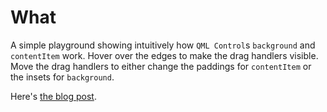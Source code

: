 What
====

A simple playground showing intuitively how `QML Control`s `background` and
`contentItem` work. Hover over the edges to make the drag handlers visible.
Move the drag handlers to either change the paddings for `contentItem` or the
insets for `background`.

Here's [the blog post](https://quitemeticulouslogic.com/magical-controls.html).

